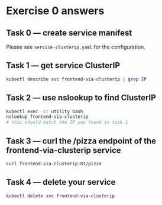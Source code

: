 # Exercise 0 answers

## Task 0 — create service manifest

Please see `service-clusterip.yaml` for the configuration.

## Task 1 — get service ClusterIP

```bash
kubectl describe svc frontend-via-clusterip | grep IP
```

## Task 2 — use nslookup to find ClusterIP

```bash
kubectl exec -it utility bash
nslookup frontend-via-clusterip
# this should match the IP you found in task 1
```

## Task 3 — curl the /pizza endpoint of the frontend-via-clusterip service

```bash
curl frontend-via-clusterip:81/pizza
```

## Task 4 — delete your service

```bash
kubectl delete svc frontend-via-clusterip
```